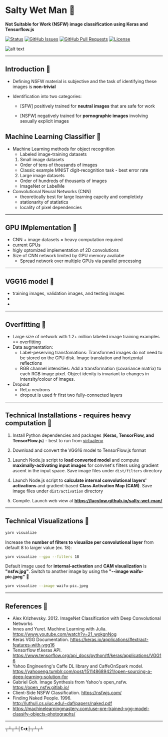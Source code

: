 # Salty Wet Man &#x1F499;

**Not Suitable for Work (NSFW) image classification using Keras and Tensorflow.js**

<div>
  
  [![Status](https://img.shields.io/badge/status-work--in--progress-success.svg)]()
  [![GitHub Issues](https://img.shields.io/github/issues/lucylow/salty-wet-man.svg)](https://github.com/lucylow/salty-wet-man/issues)
  [![GitHub Pull Requests](https://img.shields.io/github/issues-pr/lucylow/salty-wet-man.svg)](https://github.com/lucylow/salty-wet-man/pulls)
  [![License](https://img.shields.io/bower/l/bootstrap)]()

</div>

![alt text](https://github.com/lucylow/salty-wet-man/blob/master/readme-images/salty_wet_man.png)

---
## Introduction &#x1F499; 

* Defining NSFW material is subjective and the task of identifying these images is **non-trivial**
* Identification into two categories:

  * [SFW] positively trained for **neutral images** that are safe for work
  
  * [NSFW] negatively trained for **pornographic images** involving sexually explicit images


## Machine Learning Classifier &#x1F499;

* Machine Learning methods for object recognition  
  * Labeled image-training datasets 
  1) Small image datasets
    * Order of tens of thousands of images
    * Classic example MNIST digit-recognition task - best error rate
  2) Large image datasets
    * Order of hundreds of thousants of images
    * ImageNet or LabelMe
* Convolutional Neural Networks (CNN)
  * theoretically best for large learning capcity and completixty
  * stationarity of statistics
  * locality of pixel dependencies


---

## GPU IMplementation &#x1F499;

* CNN + image datasets = heavy computation required
* current GPUs 
* higly optomized implementation of 2D convolutions
* Size of CNN network limited by GPU memory avaliabe
  * Spread network over multiple GPUs via parallel processing 

---

## VGG16 model &#x1F499;
* training images, validation images, and testing images
*
*
---


## Overfitting &#x1F499;

* Large size of network with 1.2+ million labeled image training examples == overfitting
* Data augmentation: 
  * Label-peserving transfomations: Transformed images do not need to be stored on the GPU disk. Image translation and horizontal reflections
  * RGB channel intensities: Add a transformation (covariance matrix) to each RGB image pixel. Object idenity is invariant to changes in intensity/colour of images.
* Dropout
  * ReLu neutrons 
  * dropout is used fr first two fully-connected layers
  
  
---

## Technical Installations - requires heavy computation &#x1F499;

1. Install Python dependencies and packages (**Keras, TensorFlow, and TensorFlow.js**) - best to run from [virtualenv](https://virtualenv.pypa.io/en/latest/)
   
2. Download and convert the VGG16 model to TensorFlow.js format

3. Launch Node.js script to **load converted model** and compute **maximally-activating input images** for  convnet's filters using gradient ascent in the input space. Save image files under `dist/filters` directory 
   
4. Launch Node.js script to **calculate internal convolutional layers' activations** and gradient-based **Class Activation Map (CAM)**. Save image files under `dist/activation` directory
   
5. Compile. Launch web view at **https://lucylow.github.io/salty-wet-man/**


---


## Technical Visualizations &#x1F499;


```sh
yarn visualize
```


Increase the **number of filters to visualize per convolutional layer** from default 8 to larger value (ex. 18):


```sh
yarn visualize --gpu --filters 18
```


Default image used for **internal-activation** and **CAM visualization** is **"nsfw.jpg"**. Switch to another image by using the **"--image waifu-pic.jpeg"** 👀


```sh
yarn visualize --image waifu-pic.jpeg
```


---

## References &#x1F499;

* Alex Krizhevsky. 2012. ImageNet Classification with Deep Convolutional Networks
* Innes and Yuret. Machine Learning with Julia. https://www.youtube.com/watch?v=21_wokgnNog
* Keras VGG Documentation. https://keras.io/applications/#extract-features-with-vgg16
* Tensorflow tf.keras API. https://www.tensorflow.org/api_docs/python/tf/keras/applications/VGG16
* Yahoo Engineering's Caffe DL library and CaffeOnSpark model. https://yahooeng.tumblr.com/post/151148689421/open-sourcing-a-deep-learning-solution-for
* Gabriel Goh. Image Synthesis from Yahoo's open_nsfw. https://open_nsfw.gitlab.io/
* Client-Side NSFW Classification. https://nsfwjs.com/
* Finding Naked People. 1996. http://luthuli.cs.uiuc.edu/~daf/papers/naked.pdf
* https://machinelearningmastery.com/use-pre-trained-vgg-model-classify-objects-photographs/



---


**┬┴┬┴┤ʕ•ᴥ├┬┴┬┴**





